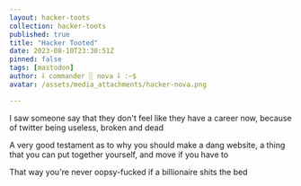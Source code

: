 ```yaml
---
layout: hacker-toots
collection: hacker-toots
published: true
title: "Hacker Tooted"
date: 2023-08-10T23:30:51Z
pinned: false
tags: [mastodon]
author: ⸸ commander ░ nova ⸸ :~$
avatar: /assets/media_attachments/hacker-nova.png

---
```


<p>I saw someone say that they don&#39;t feel like they have a career now, because of twitter being useless, broken and dead</p><p>A very good testament as to why you should make a dang website, a thing that you can put together yourself, and move if you have to</p><p>That way you&#39;re never oopsy-fucked if a billionaire shits the bed</p>


